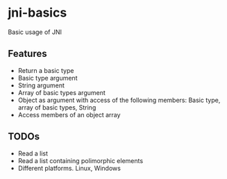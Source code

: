 # jni-basics
Basic usage of JNI

## Features
* Return a basic type
* Basic type argument
* String argument
* Array of basic types argument
* Object as argument with access of the following members: Basic type, array of basic types, String
* Access members of an object array

## TODOs
* Read a list
* Read a list containing polimorphic elements
* Different platforms. Linux, Windows 